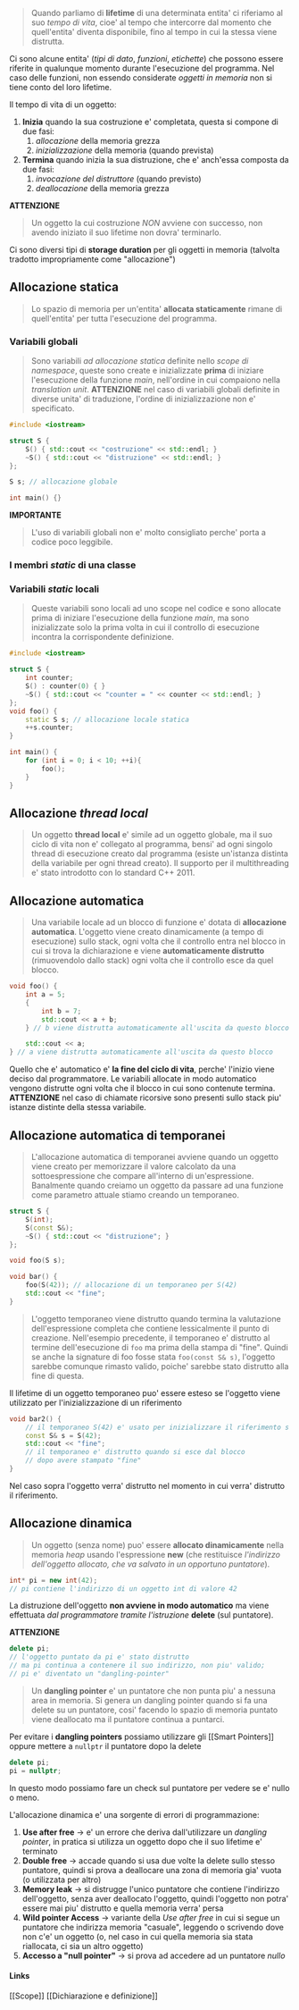 >Quando parliamo di **lifetime** di una determinata entita' ci riferiamo al suo *tempo di vita*, cioe' al tempo che intercorre dal momento che quell'entita' diventa disponibile, fino al tempo in cui la stessa viene distrutta.

Ci sono alcune entita' (*tipi di dato*, *funzioni*, *etichette*) che possono essere riferite in qualunque momento durante l'esecuzione del programma. Nel caso delle funzioni, non essendo considerate *oggetti in memoria* non si tiene conto del loro lifetime.

Il tempo di vita di un oggetto:
1. **Inizia** quando la sua costruzione e' completata, questa si compone di due fasi:
	1. *allocazione* della memoria grezza
	2. *inizializzazione* della memoria (quando prevista)
2. **Termina** quando inizia la sua distruzione, che e' anch'essa composta da due fasi:
	1. *invocazione del distruttore* (quando previsto)
	2. *deallocazione* della memoria grezza

**ATTENZIONE** 
>Un oggetto la cui costruzione *NON* avviene con successo, non avendo iniziato il suo lifetime non dovra' terminarlo.

Ci sono diversi tipi di **storage duration** per gli oggetti in memoria (talvolta tradotto impropriamente come "allocazione")
## Allocazione statica
>Lo spazio di memoria per un'entita' **allocata staticamente** rimane di quell'entita' per tutta l'esecuzione del programma.

### Variabili globali
>Sono variabili *ad allocazione statica* definite nello *scope di namespace*, queste sono create e inizializzate **prima** di iniziare l'esecuzione della funzione *main*, nell'ordine in cui compaiono nella *translation unit*. **ATTENZIONE** nel caso di variabili globali definite in diverse unita' di traduzione, l'ordine di inizializzazione non e' specificato.

```cpp
#include <iostream>

struct S {
	S() { std::cout << "costruzione" << std::endl; }
	~S() { std::cout << "distruzione" << std::endl; }
};

S s; // allocazione globale

int main() {}
```

**IMPORTANTE**
>L'uso di variabili globali non e' molto consigliato perche' porta a codice poco leggibile.

### I membri *static* di una classe

### Variabili *static* locali
>Queste variabili sono locali ad uno scope nel codice e sono allocate prima di iniziare l'esecuzione della funzione *main*, ma sono inizializzate solo la prima volta in cui il controllo di esecuzione incontra la corrispondente definizione.

```cpp
#include <iostream>

struct S {
	int counter;
	S() : counter(0) { }
	~S() { std::cout << "counter = " << counter << std::endl; }
};
void foo() {
	static S s; // allocazione locale statica
	++s.counter;
}

int main() {
	for (int i = 0; i < 10; ++i){
		foo();
	}
}
```

## Allocazione *thread local*
>Un oggetto **thread local** e' simile ad un oggetto globale, ma il suo ciclo di vita non e' collegato al programma, bensi' ad ogni singolo thread di esecuzione creato dal programma (esiste un'istanza distinta della variabile per ogni thread creato). Il supporto per il multithreading e' stato introdotto con lo standard C++ 2011.

## Allocazione automatica
>Una variabile locale ad un blocco di funzione e' dotata di **allocazione automatica**. L'oggetto viene creato dinamicamente (a tempo di esecuzione) sullo stack, ogni volta che il controllo entra nel blocco in cui si trova la dichiarazione e viene **automaticamente distrutto** (rimuovendolo dallo stack) ogni volta che il controllo esce da quel blocco.

```cpp
void foo() {
	int a = 5;
	{
		int b = 7;
		std::cout << a + b;
	} // b viene distrutta automaticamente all'uscita da questo blocco

	std::cout << a;
} // a viene distrutta automaticamente all'uscita da questo blocco
```

 Quello che e' automatico e' **la fine del ciclo di vita**, perche' l'inizio viene deciso dal programmatore. Le variabili allocate in modo automatico vengono distrutte ogni volta che il blocco in cui sono contenute termina. 
 **ATTENZIONE** nel caso di chiamate ricorsive sono presenti sullo stack piu' istanze distinte della stessa variabile.

## Allocazione automatica di temporanei
>L'allocazione automatica di temporanei avviene quando un oggetto viene creato per memorizzare il valore calcolato da una sottoespressione che compare all'interno di un'espressione. Banalmente quando creiamo un oggetto da passare ad una funzione come parametro attuale stiamo creando un temporaneo.

```cpp
struct S {
	S(int);
	S(const S&);
	~S() { std::cout << "distruzione"; }
};

void foo(S s);

void bar() {
	foo(S(42)); // allocazione di un temporaneo per S(42)
	std::cout << "fine";
}
```

>L'oggetto temporaneo viene distrutto quando termina la valutazione dell'espressione completa che contiene lessicalmente il punto di creazione. Nell'esempio precedente, il temporaneo e' distrutto al termine dell'esecuzione di `foo` ma prima della stampa di "fine". Quindi se anche la signature di foo fosse stata `foo(const S& s)`, l'oggetto sarebbe comunque rimasto valido, poiche' sarebbe stato distrutto alla fine di questa.

Il lifetime di un oggetto temporaneo puo' essere esteso se l'oggetto viene utilizzato per l'inizializzazione di un riferimento
```cpp
void bar2() {
	// il temporaneo S(42) e' usato per inizializzare il riferimento s
	const S& s = S(42);
	std::cout << "fine";
	// il temporaneo e' distrutto quando si esce dal blocco
	// dopo avere stampato "fine"
}
```
Nel caso sopra l'oggetto verra' distrutto nel momento in cui verra' distrutto il riferimento.

## Allocazione dinamica
>Un oggetto (senza nome) puo' essere **allocato dinamicamente** nella memoria *heap* usando l'espressione **new** (che restituisce *l'indirizzo dell'oggetto allocato, che va salvato in un opportuno puntatore*).

```cpp
int* pi = new int(42);
// pi contiene l'indirizzo di un oggetto int di valore 42
```

La distruzione dell'oggetto **non avviene in modo automatico** ma viene effettuata *dal programmatore tramite l'istruzione* **delete** (sul puntatore).

**ATTENZIONE**
```cpp
delete pi;
// l'oggetto puntato da pi e' stato distrutto 
// ma pi continua a contenere il suo indirizzo, non piu' valido;
// pi e' diventato un "dangling-pointer"
```

>Un **dangling pointer** e' un puntatore che non punta piu' a nessuna area in memoria. Si genera un dangling pointer quando si fa una delete su un puntatore, cosi' facendo lo spazio di memoria puntato viene deallocato ma il puntatore continua a puntarci.

Per evitare i **dangling pointers** possiamo utilizzare gli [[Smart Pointers]] oppure mettere a `nullptr` il puntatore dopo la delete
```cpp
delete pi;
pi = nullptr;
```
In questo modo possiamo fare un check sul puntatore per vedere se e' nullo o meno.


L'allocazione dinamica e' una sorgente di errori di programmazione:
1. **Use after free** -> e' un errore che deriva dall'utilizzare un *dangling pointer*, in pratica si utilizza un oggetto dopo che il suo lifetime e' terminato
2. **Double free** -> accade quando si usa due volte la delete sullo stesso puntatore, quindi si prova a deallocare una zona di memoria gia' vuota (o utilizzata per altro)
3. **Memory leak** -> si distrugge l'unico puntatore che contiene l'indirizzo dell'oggetto, senza aver deallocato l'oggetto, quindi l'oggetto non potra' essere mai piu' distrutto e quella memoria verra' persa
4. **Wild pointer Access** -> variante della *Use after free* in cui si segue un puntatore che indirizza memoria "casuale", leggendo o scrivendo dove non c'e' un oggetto (o, nel caso in cui quella memoria sia stata riallocata, ci sia un altro oggetto)
5. **Accesso a "null pointer"** -> si prova ad accedere ad un puntatore *nullo*

#### Links
[[Scope]]
[[Dichiarazione e definizione]]
